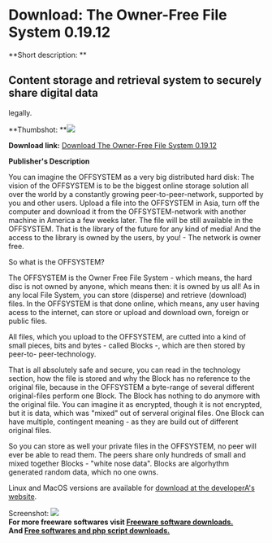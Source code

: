 # Download: The Owner-Free File System 0.19.12

**Short description: **

## Content storage and retrieval system to securely share digital data
legally.

  
**Thumbshot: **![](http://www.freewarefiles.com/screenshot/offsystem09_md.jpg)   
  
**Download link:** [Download The Owner-Free File System 0.19.12](http://freesoftwares.boysofts.com/The-Owner-Free-File-System_program_27644.html)  
  

**Publisher's Description**  
  

You can imagine the OFFSYSTEM as a very big distributed hard disk: The vision
of the OFFSYSTEM is to be the biggest online storage solution all over the
world by a constantly growing peer-to-peer-network, supported by you and other
users. Upload a file into the OFFSYSTEM in Asia, turn off the computer and
download it from the OFFSYSTEM-network with another machine in America a few
weeks later. The file will be still available in the OFFSYSTEM. That is the
library of the future for any kind of media! And the access to the library is
owned by the users, by you! - The network is owner free.

So what is the OFFSYSTEM?

The OFFSYSTEM is the Owner Free File System - which means, the hard disc is
not owned by anyone, which means then: it is owned by us all! As in any local
File System, you can store (disperse) and retrieve (download) files. In the
OFFSYSTEM is that done online, which means, any user having acess to the
internet, can store or upload and download own, foreign or public files.

All files, which you upload to the OFFSYSTEM, are cutted into a kind of small
pieces, bits and bytes - called Blocks -, which are then stored by peer-to-
peer-technology.

That is all absolutely safe and secure, you can read in the technology
section, how the file is stored and why the Block has no reference to the
original file, because in the OFFSYSTEM a byte-range of several different
original-files perform one Block. The Block has nothing to do anymore with the
original file. You can imagine it as encrypted, though it is not encrypted,
but it is data, which was "mixed" out of serveral original files. One Block
can have multiple, contingent meaning - as they are build out of different
original files.

So you can store as well your private files in the OFFSYSTEM, no peer will
ever be able to read them. The peers share only hundreds of small and mixed
together Blocks - "white nose data". Blocks are algorhythm generated random
data, which no one owns.

Linux and MacOS versions are available for [download at the developerA's
website](http://offsystem.sourceforge.net/download.html).

  
  
Screenshot: ![](http://www.freewarefiles.com/screenshot/offsystem09.jpg)  
**For more freeware softwares visit [Freeware software downloads.](http://freesoftwares.boysofts.com/)**   
**And [Free softwares and php script downloads.](http://www.boysofts.com/)**

